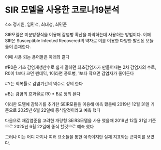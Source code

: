 # SIR 모델을 사용한 코로나19분석

4조 정지원, 임민석, 최대성, 최민준

SIR모델은 미분방정식을 이용해 감염병 확산을 파악하는데 사용하는 방법이다. 이때 SIR은 Susceptible Infected Recovered의 약자로 이를 이용한 다양한 발전된 모듈들이 존재한다.

이때 사용 되는 용어들은 아래와 같다

#R0은 기초 감염재생산수로 쉽게 말하면 최초감염자가 만들어내는 2차 감염자의 수로, R0이 1보다 크면 펜데믹, 1이라면 풍토병, 1보다 작으면 감염자가 줄어든다

#Y는 회복률로 감염기간의 역수로 정의 한다

#B는 감염의 효과율로 R0 * B로 정의 된다

이러한 모델에 잠복기를 추가한 SEIR모듈을 이용해 예측 했을때 2019년 12월 31일 기준으로 2025년 6월 22일에 종식할것이라고 예측 했다

다음으로 재감염준을 고려한 개량형 SEIRS모델을 사용 했을때 2019년 12월 31일 기준으로 2025년 6월 22일에 종식 할것으로 예측 했다

그러나 이는 어디 까지나 여러 요소들을 통한 예측이지만 실제 지표와는 큰차이를 보였다.

